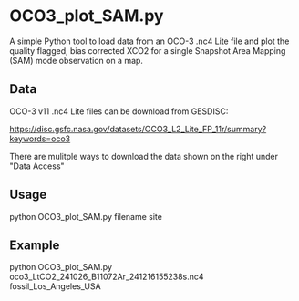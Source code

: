# OCO3_plot_SAM.py
A simple Python tool to load data from an OCO-3 .nc4 Lite file and plot the quality flagged, bias corrected XCO2 for a single Snapshot Area Mapping (SAM) mode observation on a map.  

## Data

OCO-3 v11 .nc4 Lite files can be download from GESDISC:

<https://disc.gsfc.nasa.gov/datasets/OCO3_L2_Lite_FP_11r/summary?keywords=oco3>

There are mulitple ways to download the data shown on the right under "Data Access"

## Usage
python OCO3_plot_SAM.py filename site

## Example
python OCO3_plot_SAM.py oco3_LtCO2_241026_B11072Ar_241216155238s.nc4 fossil_Los_Angeles_USA

